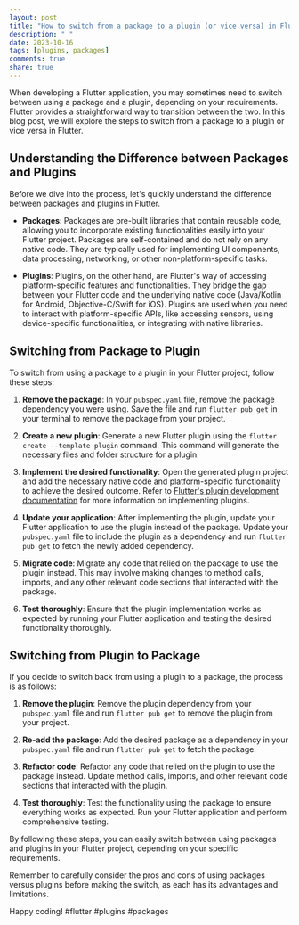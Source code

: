 ```yaml
---
layout: post
title: "How to switch from a package to a plugin (or vice versa) in Flutter"
description: " "
date: 2023-10-16
tags: [plugins, packages]
comments: true
share: true
---
```


When developing a Flutter application, you may sometimes need to switch between using a package and a plugin, depending on your requirements. Flutter provides a straightforward way to transition between the two. In this blog post, we will explore the steps to switch from a package to a plugin or vice versa in Flutter.

## Understanding the Difference between Packages and Plugins

Before we dive into the process, let's quickly understand the difference between packages and plugins in Flutter.

- **Packages**: Packages are pre-built libraries that contain reusable code, allowing you to incorporate existing functionalities easily into your Flutter project. Packages are self-contained and do not rely on any native code. They are typically used for implementing UI components, data processing, networking, or other non-platform-specific tasks.

- **Plugins**: Plugins, on the other hand, are Flutter's way of accessing platform-specific features and functionalities. They bridge the gap between your Flutter code and the underlying native code (Java/Kotlin for Android, Objective-C/Swift for iOS). Plugins are used when you need to interact with platform-specific APIs, like accessing sensors, using device-specific functionalities, or integrating with native libraries.

## Switching from Package to Plugin

To switch from using a package to a plugin in your Flutter project, follow these steps:

1. **Remove the package**: In your `pubspec.yaml` file, remove the package dependency you were using. Save the file and run `flutter pub get` in your terminal to remove the package from your project.

2. **Create a new plugin**: Generate a new Flutter plugin using the `flutter create --template plugin` command. This command will generate the necessary files and folder structure for a plugin.

3. **Implement the desired functionality**: Open the generated plugin project and add the necessary native code and platform-specific functionality to achieve the desired outcome. Refer to [Flutter's plugin development documentation](https://flutter.dev/docs/development/packages-and-plugins/developing-packages) for more information on implementing plugins.

4. **Update your application**: After implementing the plugin, update your Flutter application to use the plugin instead of the package. Update your `pubspec.yaml` file to include the plugin as a dependency and run `flutter pub get` to fetch the newly added dependency.

5. **Migrate code**: Migrate any code that relied on the package to use the plugin instead. This may involve making changes to method calls, imports, and any other relevant code sections that interacted with the package.

6. **Test thoroughly**: Ensure that the plugin implementation works as expected by running your Flutter application and testing the desired functionality thoroughly.

## Switching from Plugin to Package

If you decide to switch back from using a plugin to a package, the process is as follows:

1. **Remove the plugin**: Remove the plugin dependency from your `pubspec.yaml` file and run `flutter pub get` to remove the plugin from your project.

2. **Re-add the package**: Add the desired package as a dependency in your `pubspec.yaml` file and run `flutter pub get` to fetch the package.

3. **Refactor code**: Refactor any code that relied on the plugin to use the package instead. Update method calls, imports, and other relevant code sections that interacted with the plugin.

4. **Test thoroughly**: Test the functionality using the package to ensure everything works as expected. Run your Flutter application and perform comprehensive testing.

By following these steps, you can easily switch between using packages and plugins in your Flutter project, depending on your specific requirements.

Remember to carefully consider the pros and cons of using packages versus plugins before making the switch, as each has its advantages and limitations.

Happy coding! #flutter #plugins #packages